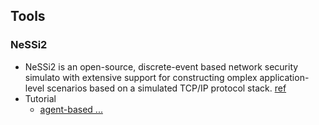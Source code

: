 ## Tools

### NeSSi2
- NeSSi2 is an open-source, discrete-event based network security simulato with extensive support for constructing omplex application-level scenarios based on a simulated TCP/IP protocol stack. [ref](http://sim.sagepub.com/content/86/5-6/311.full.pdf)
- Tutorial
  - [agent-based ...](https://www.youtube.com/watch?v=jcrGdZQb2Hs)
